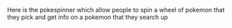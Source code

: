 Here is the pokespinner which allow people to spin a wheel of pokemon that they pick and get info on a pokemon that they search up
